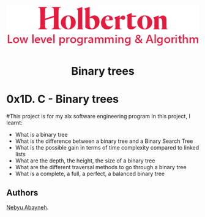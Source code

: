 <br>
<div align=center>
    <img
    style="text-align:center"
    src="https://raw.githubusercontent.com/coding-max/hbtn_config/main/assets/head_low-level.png"
    alt="ALX School"/>
    <h1 align="center">Binary trees</h1>
</div>

# 0x1D. C - Binary trees

#This project is for my alx software engineering program
In this project, I learnt:

- What is a binary tree
- What is the difference between a binary tree and a Binary Search Tree
- What is the possible gain in terms of time complexity compared to linked lists
- What are the depth, the height, the size of a binary tree
- What are the different traversal methods to go through a binary tree
- What is a complete, a full, a perfect, a balanced binary tree

## Authors

[Nebyu Abayneh](https://www.linkedin.com/in/nebyu-abayneh-b64940167/).
